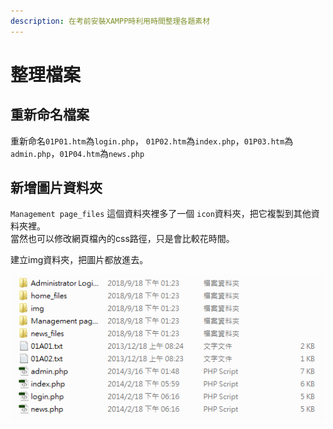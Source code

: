 ```yaml
---
description: 在考前安裝XAMPP時利用時間整理各題素材
---
```


# 整理檔案

## 重新命名檔案

重新命名`01P01.htm`為`login.php`， `01P02.htm`為`index.php`，`01P03.htm`為`admin.php`，`01P04.htm`為`news.php`

## 新增圖片資料夾

`Management page_files` 這個資料夾裡多了一個 `icon`資料夾，把它複製到其他資料夾裡。  
當然也可以修改網頁檔內的css路徑，只是會比較花時間。

建立img資料夾，把圖片都放進去。

![&#x6574;&#x7406;&#x5B8C;&#x5F8C;&#x7684;&#x8CC7;&#x6599;&#x593E;](../.gitbook/assets/explorer_2018-09-18_13-30-07.png)




